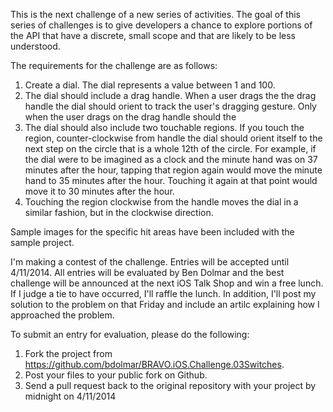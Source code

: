 This is the next challenge of a new series of activities. The goal of this series of challenges is to give developers a chance to explore portions of the API that have a discrete, small scope and that are likely to be less understood.

The requirements for the challenge are as follows:

 1. Create a dial. The dial represents a value between 1 and 100.
 2. The dial should include a drag handle. When a user drags the the drag handle the dial should orient to track the user's dragging gesture. Only when the user drags on the drag handle should the 
 3. The dial should also include two touchable regions. If you touch the region, counter-clockwise from handle the dial should orient itself to the next step on the circle that is a whole 12th of the circle. For example, if the dial were to be imagined as a clock and the minute hand was on 37 minutes after the hour, tapping that region again would move the minute hand to 35 minutes after the hour. Touching it again at that point would move it to 30 minutes after the hour.
 4. Touching the region clockwise from the handle moves the dial in a similar fashion, but in the clockwise direction.
 
Sample images for the specific hit areas have been included with the sample project.

I'm making a contest of the challenge. Entries will be accepted until 4/11/2014. All entries will be evaluated by Ben Dolmar and the best challenge will be announced at the next iOS Talk Shop and win a free lunch. If I judge a tie to have occurred, I'll raffle the lunch. In addition, I'll post my solution to the problem on that Friday and include an artilc explaining how I approached the problem.

To submit an entry for evaluation, please do the following:

1. Fork the project from https://github.com/bdolmar/BRAVO.iOS.Challenge.03Switches.
2. Post your files to your public fork on Github.
3. Send a pull request back to the original repository with your project by midnight on 4/11/2014